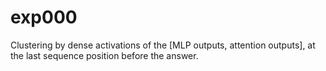 # exp000

Clustering by dense activations of the [MLP outputs, attention outputs], at the last sequence position before the answer. 

